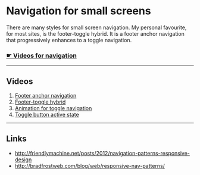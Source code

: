 # Navigation for small screens

There are many styles for small screen navigation.
My personal favourite, for most sites, is the footer-toggle hybrid.
It is a footer anchor navigation that progressively enhances to a toggle navigation.

### [☛ Videos for navigation](https://www.youtube.com/playlist?list=PLWjCJDeWfDdfJ3cSUNe_XiUWGpJj1tEAr)

---

## Videos

1. [Footer anchor navigation](http://www.youtube.com/watch?v=n3MgyKYcG8M)
2. [Footer-toggle hybrid](http://www.youtube.com/watch?v=DVgk_JQ_zA8)
3. [Animation for toggle navigation](http://www.youtube.com/watch?v=QgtygXfX9ao)
4. [Toggle button active state](http://www.youtube.com/watch?v=p-MQKCvSD4o)

---

## Links

- http://friendlymachine.net/posts/2012/navigation-patterns-responsive-design
- http://bradfrostweb.com/blog/web/responsive-nav-patterns/
